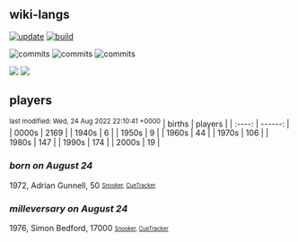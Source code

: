 ## wiki-langs
[![update](https://github.com/dreamerminsk/wiki-langs/actions/workflows/update-tables.yml/badge.svg)](https://github.com/dreamerminsk/wiki-langs/actions/workflows/update-tables.yml)
[![build](https://github.com/dreamerminsk/wiki-langs/actions/workflows/build.yml/badge.svg)](https://github.com/dreamerminsk/wiki-langs/actions/workflows/build.yml)

![commits](https://img.shields.io/github/commit-activity/y/dreamerminsk/wiki-langs)
![commits](https://img.shields.io/github/commit-activity/m/dreamerminsk/wiki-langs)
![commits](https://img.shields.io/github/commit-activity/w/dreamerminsk/wiki-langs)

![](https://img.shields.io/github/languages/code-size/dreamerminsk/wiki-langs)
![](https://img.shields.io/github/repo-size/dreamerminsk/wiki-langs)

## players
<sup>last modified: Wed, 24 Aug 2022 22:10:41 +0000</sup>
| births | players |
| :----: | ------: |
| 0000s | 2169 |
| 1940s | 6 |
| 1950s | 9 |
| 1960s | 44 |
| 1970s | 106 |
| 1980s | 147 |
| 1990s | 174 |
| 2000s | 19 |

### ***born on August 24***
1972, Adrian Gunnell, 50 <sub><sup>[Snooker](http://www.snooker.org/res/index.asp?player=55), [CueTracker](http://cuetracker.net/Players/adrian-gunnell/)</sup></sub>


### ***milleversary on August 24***
1976, Simon Bedford, 17000 <sub><sup>[Snooker](http://www.snooker.org/res/index.asp?player=119), [CueTracker](http://cuetracker.net/Players/simon-bedford/)</sup></sub>



